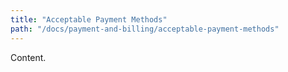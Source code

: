 ```yaml
---
title: "Acceptable Payment Methods"
path: "/docs/payment-and-billing/acceptable-payment-methods"
---
```


Content.
